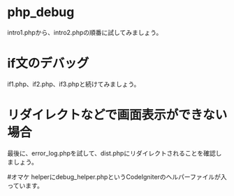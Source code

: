 # php_debug

intro1.phpから、intro2.phpの順番に試してみましょう。

# if文のデバッグ
if1.php、if2.php、if3.phpと続けてみましょう。

# リダイレクトなどで画面表示ができない場合
最後に、error_log.phpを試して、dist.phpにリダイレクトされることを確認しましょう。

#オマケ
helperにdebug_helper.phpというCodeIgniterのヘルパーファイルが入っています。
